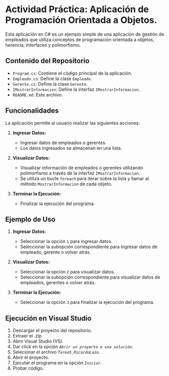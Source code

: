 # Actividad Práctica: Aplicación de Programación Orientada a Objetos.

Esta aplicación en C# es un ejemplo simple de una aplicación de gestión de empleados que utiliza conceptos de programación orientada a objetos, herencia, interfaces y polimorfismo.

## Contenido del Repositorio

- `Program.cs`: Contiene el código principal de la aplicación.
- `Empleado.cs`: Define la clase `Empleado`.
- `Gerente.cs`: Define la clase `Gerente`.
- `IMostrarInformacion`: Define la interfaz `IMostrarInformacion`.
- `README.md`: Este archivo.

## Funcionalidades

La aplicación permite al usuario realizar las siguientes acciones:

1. **Ingresar Datos:**
   - Ingresar datos de empleados o gerentes.
   - Los datos ingresados se almacenan en una lista.

2. **Visualizar Datos:**
   - Visualizar información de empleados o gerentes utilizando polimorfismo a través de la interfaz `IMostrarInformacion`.
   - Se utiliza un bucle `foreach` para iterar sobre la lista y llamar al método `MostrarInformacion` de cada objeto.

3. **Terminar la Ejecución:**
   - Finalizar la ejecución del programa.

## Ejemplo de Uso

1. **Ingresar Datos:**
   - Seleccionar la opción `1` para ingresar datos.
   - Seleccionar la subopción correspondiente para ingresar datos de empleado, gerente o volver atrás.

2. **Visualizar Datos:**
   - Seleccionar la opción `2` para visualizar datos.
   - Seleccionar la subopción correspondiente para visualizar datos de empleados, gerentes o volver atrás.

3. **Terminar la Ejecución:**
   - Seleccionar la opción `3` para finalizar la ejecución del programa.
   
## Ejecución en Visual Studio
1. Descargar el proyecto del repositorio.
2. Extraer el .zip
3. Abrir Visual Studio (VS).
4. Dar click en la opción *`Abrir un proyecto o una solución`*.
5. Selecionar el archivo *`Tarea5_RicardoLazo`*.
6. Abrir el proyecto.
7. Ejecutar el programa en la opción *`Iniciar`*.
8. Probar código.
